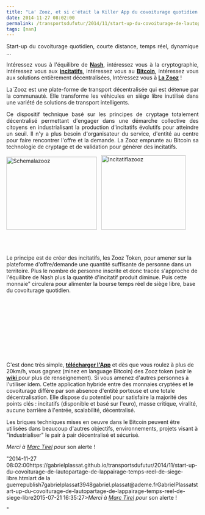 ```yaml
---
title: "La' Zooz, et si c'était la Killer App du covoiturage quotidien ?"
date: 2014-11-27 08:02:00
permalink: /transportsdufutur/2014/11/start-up-du-covoiturage-de-lautopartage-de-lappairage-temps-reel-de-siege-libre.html
tags: [nan]
---
```


<p style="text-align: justify;">Start-up du covoiturage quotidien, courte distance, temps réel, dynamique ...</p> <p style="text-align: justify;">Intéressez vous à l'équilibre de <a href="https://gabrielplassat.github.io/transportsdufutur/2010/09/theorie-des-jeux-et-confiance-appliquees-aux-transports.html" target="_blank"><strong>Nash</strong></a>, intéressez vous à la cryptographie, intéressez vous aux <a href="https://gabrielplassat.github.io/transportsdufutur/?s=incitatif" target="_blank"><strong>incitatifs</strong></a>, intéressez vous au <a href="https://bitcoin.org/fr/" target="_blank"><strong>Bitcoin</strong></a>, intéressez vous aux solutions entièrement décentralisées, Intéressez vous à <a href="http://lazooz.org/" target="_blank"><strong>La Zooz</strong></a> !</p> <p style="text-align: justify;">La`Zooz est une plate-forme de transport décentralisée qui est détenue par la communauté. Elle transforme les véhicules en siège libre inutilisé dans une variété de solutions de transport intelligents.</p> <p style="text-align: justify;">Ce dispositif technique basé sur les principes de cryptage totalement décentralisé permettant d'engager dans une démarche collective des citoyens en industrialisant la production d'incitatifs évolutifs pour atteindre un seuil. Il n'y a plus besoin d'organisateur du service, d'entité au centre pour faire rencontrer l'offre et la demande. La Zooz emprunte au Bitcoin sa technologie de cryptage et de validation pour générer des incitatifs.</p> <p style="text-align: justify;"><a class="asset-img-link" href="https://gabrielplassat.github.io/transportsdufutur/wp-content/uploads/sites/6/old/6a0120a66d2ad4970b01b8d09a5c8a970c-pi.png" style="display: inline;"><img rel="lightbox[]" alt="Schemalazooz" border="0" class="asset  asset-image at-xid-6a0120a66d2ad4970b01b8d09a5c8a970c img-responsive" height="191" src="/wp-content/uploads/sites/6/old/6a0120a66d2ad4970b01b8d09a5c8a970c-800wi.png" title="Schemalazooz" width="237" /></a>   <a class="asset-img-link" href="https://gabrielplassat.github.io/transportsdufutur/wp-content/uploads/sites/6/old/6a0120a66d2ad4970b01bb07b5b004970d-pi.png" style="display: inline;"><img rel="lightbox[]" alt="Incitatiflazooz" border="0" class="asset  asset-image at-xid-6a0120a66d2ad4970b01bb07b5b004970d img-responsive" height="195" src="/wp-content/uploads/sites/6/old/6a0120a66d2ad4970b01bb07b5b004970d-800wi.png" title="Incitatiflazooz" width="221" /></a></p> <p style="text-align: justify;"> </p>   <!--more--> <br />Le principe est de créer des incitatifs, les Zooz Token, pour amener sur la plateforme d'offre/demande une quantité suffisante de personne dans un territoire. Plus le nombre de personne inscrite et donc tracée s'approche de l'équilibre de Nash plus la quantité d'incitatif produit diminue. Puis cette monnaie" circulera pour alimenter la bourse temps réel de siège libre, base du covoiturage quotidien. <p><iframe allowfullscreen="""" frameborder=""0"" height=""315"" src=""//www.youtube.com/embed/jlkOqGplfKw"" width=""500""></iframe></p> <p style=""text-align: justify>C'est donc très simple, <a href=""http://lazooz.org/portfolio/movement-is-our-proof-of-work/"" target=""_blank""><strong>télécharger l'App</strong></a> et dès que vous roulez à plus de 20km/h, vous gagnez (minez en language Bitcoin) des Zooz token (voir le <a href=""http://lazooz.org/wiki/index.php?title=Main_Page"" target=""_blank""><strong>wiki</strong> </a>pour plus de renseignement). Si vous amenez d'autres personnes à l'utiliser idem. Cette application hybride entre des monnaies cryptées et le covoiturage diffère par son absence d'entité porteuse et une totale décentralisation. Elle dispose du potentiel pour satisfaire la majorité des points clés : incitatifs (disponible et basé sur l'euro), masse critique, viralité, aucune barrière à l'entrée, scalabilité, décentralisé.</p> <p style=""text-align: justify>Les briques techniques mises en oeuvre dans le Bitcoin peuvent être utilisées dans beaucoup d'autres objectifs, environnements, projets visant à "industrialiser" le pair à pair décentralisé et sécurisé.</p> <p style=""text-align: justify><em>Merci à <a href=""http://about.me/mtirel"" target=""_blank"">Marc Tirel</a> po</em>ur son alerte !</p>"2014-11-27 08:02:00https://gabrielplassat.github.io/transportsdufutur/2014/11/start-up-du-covoiturage-de-lautopartage-de-lappairage-temps-reel-de-siege-libre.htmlart de la guerrepublish7gabrielplassat3948gabriel.plassat@ademe.frGabrielPlassatstart-up-du-covoiturage-de-lautopartage-de-lappairage-temps-reel-de-siege-libre2015-07-21 16:35:27><em>Merci à <a href=""http://about.me/mtirel"" target=""_blank"">Marc Tirel</a> po</em>ur son alerte !</p>"
